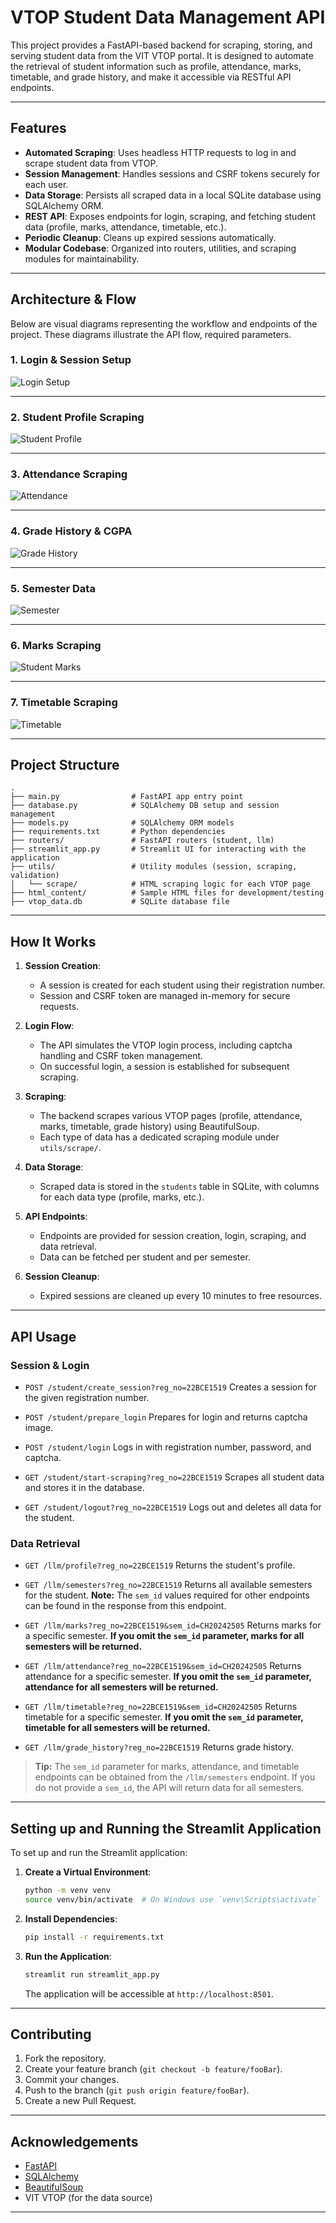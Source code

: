 # VTOP Student Data Management API

This project provides a FastAPI-based backend for scraping, storing, and serving student data from the VIT VTOP portal. It is designed to automate the retrieval of student information such as profile, attendance, marks, timetable, and grade history, and make it accessible via RESTful API endpoints.

---

## Features

- **Automated Scraping**: Uses headless HTTP requests to log in and scrape student data from VTOP.
- **Session Management**: Handles sessions and CSRF tokens securely for each user.
- **Data Storage**: Persists all scraped data in a local SQLite database using SQLAlchemy ORM.
- **REST API**: Exposes endpoints for login, scraping, and fetching student data (profile, marks, attendance, timetable, etc.).
- **Periodic Cleanup**: Cleans up expired sessions automatically.
- **Modular Codebase**: Organized into routers, utilities, and scraping modules for maintainability.

---

## Architecture & Flow

Below are visual diagrams representing the workflow and endpoints of the project.
These diagrams illustrate the API flow, required parameters.

### 1. Login & Session Setup

![Login Setup](assets/login_setup.excalidraw.svg)

---

### 2. Student Profile Scraping

![Student Profile](assets/profile.excalidraw.svg)

---

### 3. Attendance Scraping

![Attendance](assets/attendance.excalidraw.svg)

---

### 4. Grade History & CGPA

![Grade History](assets/grade_history.excalidraw.svg)

---

### 5. Semester Data

![Semester](assets/semester.excalidraw.svg)

---

### 6. Marks Scraping

![Student Marks](assets/student_marks.excalidraw.svg)

---

### 7. Timetable Scraping

![Timetable](assets/time_table.excalidraw.svg)

---

## Project Structure

```
.
├── main.py                # FastAPI app entry point
├── database.py            # SQLAlchemy DB setup and session management
├── models.py              # SQLAlchemy ORM models
├── requirements.txt       # Python dependencies
├── routers/               # FastAPI routers (student, llm)
├── streamlit_app.py       # Streamlit UI for interacting with the application
├── utils/                 # Utility modules (session, scraping, validation)
│   └── scrape/            # HTML scraping logic for each VTOP page
├── html_content/          # Sample HTML files for development/testing
├── vtop_data.db           # SQLite database file
```

---

## How It Works


1. **Session Creation**:
   - A session is created for each student using their registration number.
   - Session and CSRF token are managed in-memory for secure requests.

2. **Login Flow**:
   - The API simulates the VTOP login process, including captcha handling and CSRF token management.
   - On successful login, a session is established for subsequent scraping.

3. **Scraping**:
   - The backend scrapes various VTOP pages (profile, attendance, marks, timetable, grade history) using BeautifulSoup.
   - Each type of data has a dedicated scraping module under `utils/scrape/`.

4. **Data Storage**:
   - Scraped data is stored in the `students` table in SQLite, with columns for each data type (profile, marks, etc.).

5. **API Endpoints**:
   - Endpoints are provided for session creation, login, scraping, and data retrieval.
   - Data can be fetched per student and per semester.

6. **Session Cleanup**:
   - Expired sessions are cleaned up every 10 minutes to free resources.

---

## API Usage

### Session & Login

- `POST /student/create_session?reg_no=22BCE1519`
  Creates a session for the given registration number.

- `POST /student/prepare_login`
  Prepares for login and returns captcha image.

- `POST /student/login`
  Logs in with registration number, password, and captcha.

- `GET /student/start-scraping?reg_no=22BCE1519`
  Scrapes all student data and stores it in the database.

- `GET /student/logout?reg_no=22BCE1519`
  Logs out and deletes all data for the student.

### Data Retrieval

- `GET /llm/profile?reg_no=22BCE1519`
  Returns the student's profile.

- `GET /llm/semesters?reg_no=22BCE1519`
  Returns all available semesters for the student.
  **Note:** The `sem_id` values required for other endpoints can be found in the response from this endpoint.

- `GET /llm/marks?reg_no=22BCE1519&sem_id=CH20242505`
  Returns marks for a specific semester.
  **If you omit the `sem_id` parameter, marks for all semesters will be returned.**

- `GET /llm/attendance?reg_no=22BCE1519&sem_id=CH20242505`
  Returns attendance for a specific semester.
  **If you omit the `sem_id` parameter, attendance for all semesters will be returned.**

- `GET /llm/timetable?reg_no=22BCE1519&sem_id=CH20242505`
  Returns timetable for a specific semester.
  **If you omit the `sem_id` parameter, timetable for all semesters will be returned.**

- `GET /llm/grade_history?reg_no=22BCE1519`
  Returns grade history.

> **Tip:**
> The `sem_id` parameter for marks, attendance, and timetable endpoints can be obtained from the `/llm/semesters` endpoint.
> If you do not provide a `sem_id`, the API will return data for all semesters.

---

## Setting up and Running the Streamlit Application

To set up and run the Streamlit application:

1. **Create a Virtual Environment**:
   ```bash
   python -m venv venv
   source venv/bin/activate  # On Windows use `venv\Scripts\activate`
   ```

2. **Install Dependencies**:
   ```bash
   pip install -r requirements.txt
   ```

3. **Run the Application**:
   ```bash
   streamlit run streamlit_app.py
   ```
   The application will be accessible at `http://localhost:8501`.


---

## Contributing

1. Fork the repository.
2. Create your feature branch (`git checkout -b feature/fooBar`).
3. Commit your changes.
4. Push to the branch (`git push origin feature/fooBar`).
5. Create a new Pull Request.

---


## Acknowledgements

- [FastAPI](https://fastapi.tiangolo.com/)
- [SQLAlchemy](https://www.sqlalchemy.org/)
- [BeautifulSoup](https://www.crummy.com/software/BeautifulSoup/)
- VIT VTOP (for the data source)

---
